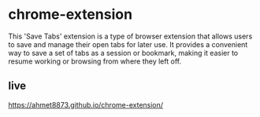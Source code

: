 # chrome-extension
This 'Save Tabs' extension is a type of browser extension that allows users to save and manage their open tabs for later use. It provides a convenient way to save a set of tabs as a session or bookmark, making it easier to resume working or browsing from where they left off.
## live 
https://ahmet8873.github.io/chrome-extension/
